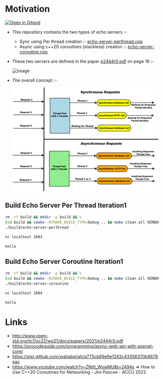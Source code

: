
# Motivation

<a href="https://gitpod.io/#https://github.com/wahabshah/boost-asio-servers" rel="nofollow noopener noreferrer" target="_blank" class="after:hidden"><img src="https://gitpod.io/button/open-in-gitpod.svg" alt="Open in Gitpod"></a>

* This repository contains the two types of echo servers :-
  * Sync using Per thread creation :- [echo-server-perthread.cpp](./echo-server-perthread.cpp)
  * Async using c++20 coroutines (stackless) creation :- [echo-server-coroutine.cpp](./echo-server-coroutine.cpp) 
* These two servers are defined in the paper [p2444r0.pdf](http://www.open-std.org/jtc1/sc22/wg21/docs/papers/2021/p2444r0.pdf) on page 16 :-

  ![image](https://user-images.githubusercontent.com/8818025/162878885-f778b8dc-d6c9-425d-b3eb-a9f60796410f.png)
* The overall concept :-

  ![](./images/Async-Web-API.png)




## Build Echo Server Per Thread Iteration1
```sh
rm -rf build && mkdir -p build && \
(cd build && cmake -DCMAKE_BUILD_TYPE=Debug .. && make clean all VERBOSE=1) && \
./build/echo-server-perthread
```

```sh
nc localhost 1083
```
```sh
hello
```


## Build Echo Server Coroutine Iteration1
```sh
rm -rf build && mkdir -p build && \
(cd build && cmake -DCMAKE_BUILD_TYPE=Debug .. && make clean all VERBOSE=1) && \
./build/echo-server-coroutine
```

```sh
nc localhost 1084
```
```sh
hello
```
# Links

* http://www.open-std.org/jtc1/sc22/wg21/docs/papers/2021/p2444r0.pdf
* https://procodeguide.com/programming/async-web-api-with-aspnet-core/
* https://gist.github.com/wahabshah/a775cb69e9e1242c43356370b6678eac
* https://www.youtube.com/watch?v=ZNttI_WswMU&t=2494s => How to Use C++20 Coroutines for Networking - Jim Pascoe - ACCU 2022
